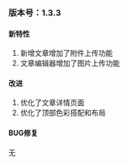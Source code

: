 ### 版本号：1.3.3

#### 新特性

1. 新增文章增加了附件上传功能
2. 文章编辑器增加了图片上传功能

#### 改进

1. 优化了文章详情页面
2. 优化了顶部色彩搭配和布局

#### BUG修复

无
